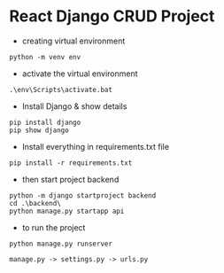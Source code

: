 # React Django CRUD Project
- creating virtual environment
```
python -m venv env
```
- activate the virtual environment
```
.\env\Scripts\activate.bat
```
- Install Django & show details
```
pip install django
pip show django
```
- Install everything in requirements.txt file
```
pip install -r requirements.txt
```
- then start project backend
```
python -m django startproject backend 
cd .\backend\
python manage.py startapp api
```
- to run the project
```
python manage.py runserver
```

```
manage.py -> settings.py -> urls.py
```

